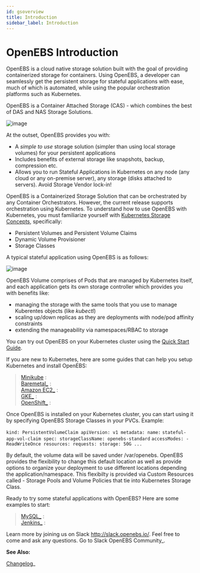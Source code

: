 ```yaml
---
id: gsoverview
title: Introduction
sidebar_label: Introduction
---
```




OpenEBS Introduction
====================

OpenEBS is a cloud native storage solution built with the goal of providing containerized storage for containers. Using OpenEBS, a developer can seamlessly get the persistent storage for stateful applications with ease, much of which is automated, while using the popular orchestration platforms such as Kubernetes.

OpenEBS is a Container Attached Storage (CAS) - which combines the best of DAS and NAS Storage Solutions.

![image](../assets/das-nas-cas.png%0A%20:align:%20center)

At the outset, OpenEBS provides you with:

-   A *simple to use* storage solution (simpler than using local storage volumes) for your persistent applications
-   Includes benefits of external storage like snapshots, backup, compression etc.
-   Allows you to run Stateful Applications in Kubernetes on any node (any cloud or any on-premise server), any storage (disks attached to servers). Avoid Storage Vendor lock-in!

OpenEBS is a Containerized Storage Solution that can be orchestrated by any Container Orchestrators. However, the current release supports orchestration using Kubernetes. To understand how to use OpenEBS with Kubernetes, you must familiarize yourself with [Kubernetes Storage Concepts](https://kubernetes.io/docs/concepts/storage/persistent-volumes/), specifically:

-   Persistent Volumes and Persistent Volume Claims
-   Dynamic Volume Provisioner
-   Storage Classes

A typical stateful application using OpenEBS is as follows:

![image](../assets/openebs-pv-2replica.png%0A%20:align:%20center)

OpenEBS Volume comprises of Pods that are managed by Kubernetes itself, and each application gets its own storage controller which provides you with benefits like:

-   managing the storage with the same tools that you use to manage Kuberentes objects (like *kubectl*)
-   scaling up/down replicas as they are deployments with node/pod affinity constraints
-   extending the manageability via namespaces/RBAC to storage

You can try out OpenEBS on your Kubernetes cluster using the [Quick Start Guide](prerequisites.html).

If you are new to Kubernetes, here are some guides that can help you setup Kubernetes and install OpenEBS:

> [Minikube](devsolutions.html#minikube)
> :   
> [Baremetal\_](https://raw.githubusercontent.com/openebs/openebs/master/documentation/source/intro/overview.rst)
> :   
> [Amazon EC2\_](https://raw.githubusercontent.com/openebs/openebs/master/documentation/source/intro/overview.rst)
> :   
> [GKE\_](https://raw.githubusercontent.com/openebs/openebs/master/documentation/source/intro/overview.rst)
> :   
> [OpenShift\_](https://raw.githubusercontent.com/openebs/openebs/master/documentation/source/intro/overview.rst)
> :   

Once OpenEBS is installed on your Kubernetes cluster, you can start using it by specifying OpenEBS Storage Classes in your PVCs. Example: 

`kind: PersistentVolumeClaim apiVersion: v1 metadata: name:`
`stateful-app-vol-claim spec: storageClassName: openebs-standard`
`accessModes: - ReadWriteOnce resources: requests: storage: 50G ...`

By default, the volume data will be saved under /var/openebs. OpenEBS provides the flexibility to change this default location as well as provide options to organize your deployment to use different locations
depending the application/namespace. This flexibilty is provided via Custom Resources called - Storage Pools and Volume Policies that tie into Kubernetes Storage Class.

Ready to try some stateful applications with OpenEBS? Here are some examples to start:

> [MySQL\_]()
> :   
> [Jenkins\_]()
> :   

Learn more by joining us on Slack <http://slack.openebs.io/>. Feel free to come and ask any questions. Go to Slack OpenEBS Community\_.

**See Also:**

[Changelog]()\_

